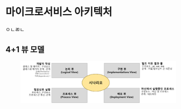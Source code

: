 # 마이크로서비스 아키텍처

ㅇㄴㄻㄴ

## 4+1 뷰 모델

<figure><img src="../.gitbook/assets/image (172).png" alt=""><figcaption></figcaption></figure>
